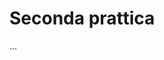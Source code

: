 <!--
author: Dennis Ried
email: dennis.ried@musikwiss.uni-halle.de
version: 1.0.0
language: de
narrator: Deutsch Female
comment: Seconda prattica (Sitzung 3)
-->

# Seconda prattica

...
